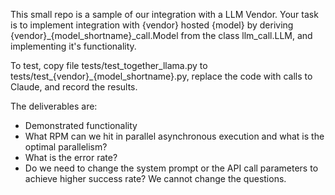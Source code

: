 This small repo is a sample of our integration with a LLM Vendor. Your task is to implement integration with {vendor} hosted {model} by deriving {vendor}_{model_shortname}_call.Model from the class llm_call.LLM, and implementing it's functionality.

To test, copy file tests/test_together_llama.py to tests/test_{vendor}_{model_shortname}.py, replace the code with calls to Claude, and record the results.

The deliverables are:

- Demonstrated functionality
- What RPM can we hit in parallel asynchronous execution and what is the optimal parallelism?
- What is the error rate?
- Do we need to change the system prompt or the API call parameters to achieve higher success rate? We cannot change the questions.
